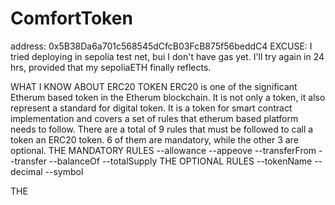 # ComfortToken
address: 0x5B38Da6a701c568545dCfcB03FcB875f56beddC4
EXCUSE: I tried deploying in sepolia test net, bui I don't have gas yet. I'll try again in 24 hrs, provided that my sepoliaETH finally reflects.

WHAT I KNOW ABOUT ERC20 TOKEN
ERC20 is one of the significant Etherum based token in the Etherum blockchain. It is not only a token, it also represent a standard for digital token. It is a token for smart contract implementation and covers a set of rules that etherum based platform needs to follow. 
There are a total of 9 rules that must be followed to call a token an ERC20 token. 6 of them are mandatory, while the other 3 are optional.
THE MANDATORY RULES
--allowance
--appeove
--transferFrom
--transfer
--balanceOf
--totalSupply
THE OPTIONAL RULES
--tokenName
--decimal
--symbol

THE
